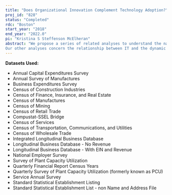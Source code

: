 ```yaml
---
title: "Does Organizational Innovation Complement Technology Adoption?"
proj_id: "828"
status: "Completed"
rdc: "Boston"
start_year: "2018"
end_year: "2022.0"
pi: "Kristina S Steffenson McElheran"
abstract: "We propose a series of related analyses to understand the nature of technology-related organizational capital. Our first analysis attempts to gain further insight into the organizational innovations wrought by Enterprise-Resource-Planning (ERP) systems on the economy. By combining Census data sets with our ERP data from Harte Hanks and SAP, we can study how ERP systems have affected organizational change at both the plant and the firm level. Among firms that adopted ERP systems, how did their operations change? Which plants were closed and how was production reallocated? A purpose of this analysis is to examine what internal changes differentiated the most successful implementers of this new technology from the ones that were less successful.
Our other analyses concern the relationship between IT and the dynamic nature of the U.S. economy. The first phenomenon we want to explore in this stream of research is that of persistent firm heterogeneity. Are there greater and more persistent differences in performance between the leading and lagging firms in IT-intensive industries? We are also interested in whether there is greater “Schumpeterian” creative destruction in the most IT-intensive industries. Do the most productive firms in one period generate a greater share of output in the next period? Does the answer change depending on the intensity of IT usage in the industry? Are there more firm births and deaths in these industries? We are also interested in further exploring the relationship between IT and firm size, and examine the distribution of employment in industries by size and IT usage."
---
```


**Datasets Used:**

  - Annual Capital Expenditures Survey 
  - Annual Survey of Manufactures 
  - Business Expenditures Survey 
  - Census of Construction Industries 
  - Census of Finance, Insurance, and Real Estate 
  - Census of Manufactures 
  - Census of Mining 
  - Census of Retail Trade 
  - Compustat-SSEL Bridge 
  - Census of Services 
  - Census of Transportation, Communications, and Utilities 
  - Census of Wholesale Trade 
  - Integrated Longitudinal Business Database 
  - Longitudinal Business Database - No Revenue 
  - Longitudinal Business Database - With EIN and Revenue 
  - National Employer Survey 
  - Survey of Plant Capacity Utilization 
  - Quarterly Financial Report Census Years 
  - Quarterly Survey of Plant Capacity Utilization (formerly known as PCU) 
  - Service Annual Survey 
  - Standard Statistical Establishment Listing 
  - Standard Statistical Establishment List - non Name and Address File 

